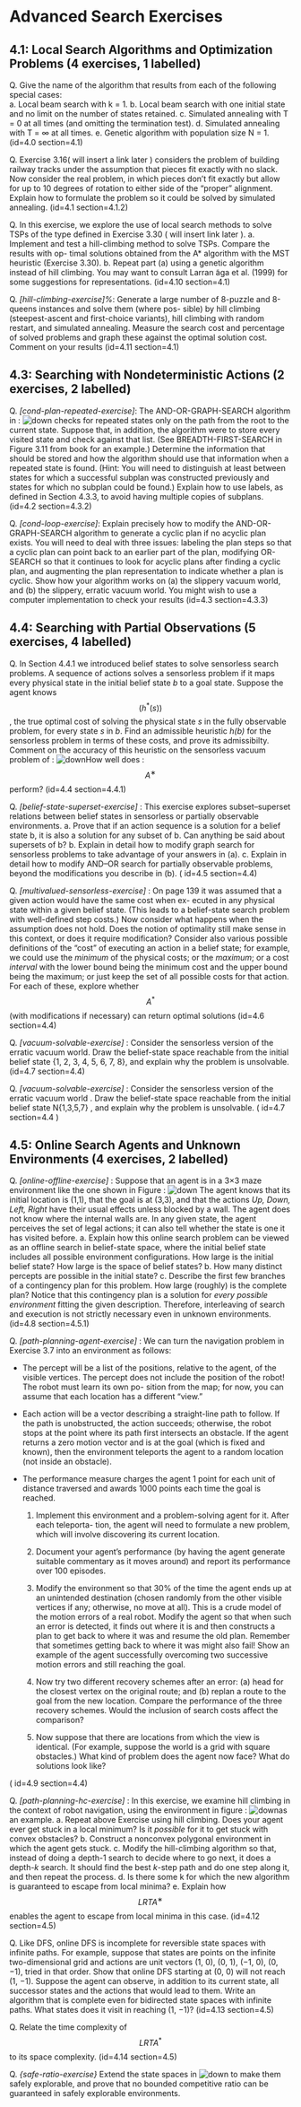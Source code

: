 
# Advanced Search Exercises

## 4.1: Local Search Algorithms and Optimization Problems (4 exercises, 1 labelled)


Q. Give the name of the algorithm that results from each of the following special cases:  
 a. Local beam search with k = 1.
 b. Local beam search with one initial state and no limit on the number of states retained.
 c. Simulated annealing with T = 0 at all times (and omitting the termination test).
 d. Simulated annealing with T = ∞ at all times.
 e. Genetic algorithm with population size N = 1.
 (id=4.0 section=4.1)

Q. Exercise 3.16( will insert a link later ) considers the problem of building railway tracks under the assumption that pieces fit exactly with no slack. Now consider the real problem, in which pieces don’t fit exactly but allow for up to 10 degrees of rotation to either side of the “proper” alignment. Explain how to formulate the problem so it could be solved by simulated annealing.
 (id=4.1 section=4.1.2)


Q. In this exercise, we explore the use of local search methods to solve TSPs of the type defined in Exercise 3.30 ( will insert link later ).
    a. Implement and test a hill-climbing method to solve TSPs. Compare the results with op- timal solutions obtained from the A* algorithm with the MST heuristic (Exercise 3.30).
    b. Repeat part (a) using a genetic algorithm instead of hill climbing. You may want to
 consult Larran ̃aga et al. (1999) for some suggestions for representations.
 (id=4.10 section=4.1)

Q. <i>[hill-climbing-exercise]%</i>:
 Generate a large number of 8-puzzle and 8-queens instances and solve them (where pos- sible) by hill climbing (steepest-ascent and first-choice variants), hill climbing with random restart, and simulated annealing. Measure the search cost and percentage of solved problems and graph these against the optimal solution cost. Comment on your results
 (id=4.11 section=4.1)

## 4.3: Searching with Nondeterministic Actions (2 exercises, 2 labelled)


Q. <i>[cond-plan-repeated-exercise]</i>:
 The AND-OR-GRAPH-SEARCH algorithm in : ![down](https://image.ibb.co/myHT87/Screen_Shot_2018_02_18_at_4_04_44_PM.png)
 checks for repeated states only on the path from the root to the current state. Suppose that, in addition, the algorithm were to store every visited state and check against that list. (See BREADTH-FIRST-SEARCH in Figure 3.11 from book for an example.) Determine the information that should be stored and how the algorithm should use that information when a repeated state is found. (Hint: You will need to distinguish at least between states for which a successful subplan was constructed previously and states for which no subplan could be found.) Explain how to use labels, as defined in Section 4.3.3, to avoid having multiple copies of subplans.
 (id=4.2 section=4.3.2)

Q. <i>[cond-loop-exercise]</i>:
 Explain precisely how to modify the AND-OR-GRAPH-SEARCH algorithm to generate a cyclic plan if no acyclic plan exists. You will need to deal with three issues: labeling the plan steps so that a cyclic plan can point back to an earlier part of the plan, modifying OR-SEARCH so that it continues to look for acyclic plans after finding a cyclic plan, and augmenting the plan representation to indicate whether a plan is cyclic. Show how your algorithm works on (a) the slippery vacuum world, and (b) the slippery, erratic vacuum world. You might wish to use a computer implementation to check your results
 (id=4.3 section=4.3.3)

## 4.4: Searching with Partial Observations (5 exercises, 4 labelled)


Q. In Section 4.4.1 we introduced belief states to solve sensorless search problems. A sequence of actions solves a sensorless problem if it maps every physical state in the initial belief state <i>b</i> to a goal state. Suppose the agent knows $$(h^*(s))$$, the true optimal cost of solving the physical state <i>s</i> in the fully observable problem, for every state <i>s</i> in <i>b</i>. Find an admissible heuristic <i>h(b)</i> for the sensorless problem in terms of these costs, and prove its admissibilty. Comment on the accuracy of this heuristic on the sensorless vacuum problem of : ![down](https://image.ibb.co/gvmzFn/Screen_Shot_2018_02_18_at_4_29_31_PM.png)How well does : $$A^∗$$ perform?
 (id=4.4 section=4.4.1)

Q. <i>[belief-state-superset-exercise]</i> :
  This exercise explores subset–superset relations between belief states in sensorless or partially observable environments.
 a. Prove that if an action sequence is a solution for a belief state b, it is also a solution for any subset of b. Can anything be said about supersets of b?
 b. Explain in detail how to modify graph search for sensorless problems to take advantage of your answers in (a).
 c. Explain in detail how to modify AND–OR search for partially observable problems, beyond the modifications you describe in (b).
 ( id=4.5 section=4.4)

Q. <i>[multivalued-sensorless-exercise]</i> :
On page 139 it was assumed that a given action would have the same cost when ex- ecuted in any physical state within a given belief state. (This leads to a belief-state search problem with well-defined step costs.) Now consider what happens when the assumption does not hold. Does the notion of optimality still make sense in this context, or does it require modification? Consider also various possible definitions of the “cost” of executing an action in a belief state; for example, we could use the <i>minimum</i> of the physical costs; or the <i>maximum</i>; or a cost <i>interval</i> with the lower bound being the minimum cost and the upper bound being the maximum; or just keep the set of all possible costs for that action. For each of these, explore whether $$A^*$$ (with modifications if necessary) can return optimal solutions
(id=4.6 section=4.4)

Q. <i>[vacuum-solvable-exercise]</i> :
 Consider the sensorless version of the erratic vacuum world. Draw the belief-state space reachable from the initial belief state {1, 2, 3, 4, 5, 6, 7, 8}, and explain why the problem is unsolvable.
 (id=4.7 section=4.4)

Q. <i>[vacuum-solvable-exercise]</i> :
 Consider the sensorless version of the erratic vacuum world .
Draw the belief-state space reachable from the initial belief state 
N{1,3,5,7} , and explain why the problem is unsolvable.
 ( id=4.7 section=4.4 )

## 4.5: Online Search Agents and Unknown Environments (4 exercises, 2 labelled)


Q. <i>[online-offline-exercise]</i> :
 Suppose that an agent is in a 3×3 maze environment like the one shown in Figure : ![down](https://image.ibb.co/dNaJan/Screen_Shot_2018_02_18_at_4_47_14_PM.png)
 The agent knows that its initial location is (1,1), that the goal is at (3,3), and that the actions <i>Up, Down, Left, Right </i>have their usual effects unless blocked by a wall. The agent does not know where the internal walls are. In any given state, the agent perceives the set of legal actions; it can also tell whether the state is one it has visited before.
a. Explain how this online search problem can be viewed as an offline search in belief-state space, where the initial belief state includes all possible environment configurations. How large is the initial belief state? How large is the space of belief states?
b. How many distinct percepts are possible in the initial state?
c. Describe the first few branches of a contingency plan for this problem. How large
(roughly) is the complete plan?
Notice that this contingency plan is a solution for <i>every possible environment </i> fitting the given description. Therefore, interleaving of search and execution is not strictly necessary even in unknown environments.
(id=4.8 section=4.5.1)

Q. <i>[path-planning-agent-exercise]</i> :
 We can turn the navigation problem in Exercise 3.7 into an environment as follows:
 - The percept will be a list of the positions, relative to the agent, of the visible vertices. The percept does not include the position of the robot! The robot must learn its own po- sition from the map; for now, you can assume that each location has a different “view.”
 - Each action will be a vector describing a straight-line path to follow. If the path is unobstructed, the action succeeds; otherwise, the robot stops at the point where its path first intersects an obstacle. If the agent returns a zero motion vector and is at the goal (which is fixed and known), then the environment teleports the agent to a random location (not inside an obstacle).
 - The performance measure charges the agent 1 point for each unit of distance traversed and awards 1000 points each time the goal is reached.
 
    1) Implement this environment and a problem-solving agent for it. After each teleporta- tion, the agent will need to formulate a new problem, which will involve discovering its current location.
    
    2) Document your agent’s performance (by having the agent generate suitable commentary as it moves around) and report its performance over 100 episodes.
    
    3) Modify the environment so that 30% of the time the agent ends up at an unintended destination (chosen randomly from the other visible vertices if any; otherwise, no move at all). This is a crude model of the motion errors of a real robot. Modify the agent so that when such an error is detected, it finds out where it is and then constructs a plan to get back to where it was and resume the old plan. Remember that sometimes getting back to where it was might also fail! Show an example of the agent successfully overcoming two successive motion errors and still reaching the goal.
    
    4) Now try two different recovery schemes after an error: (a) head for the closest vertex on the original route; and (b) replan a route to the goal from the new location. Compare the performance of the three recovery schemes. Would the inclusion of search costs affect the comparison?
    
    5) Now suppose that there are locations from which the view is identical. (For example, suppose the world is a grid with square obstacles.) What kind of problem does the agent now face? What do solutions look like?
    
( id=4.9 section=4.4)

Q. <i>[path-planning-hc-exercise]</i> :
 In this exercise, we examine hill climbing in the context of robot navigation, using the environment in figure : ![down](https://image.ibb.co/e63Gvn/Screen_Shot_2018_02_18_at_8_24_52_PM.png)as an example.
    a. Repeat above Exercise using hill climbing. Does your agent ever get stuck in a local minimum? Is it <i>possible</i> for it to get stuck with convex obstacles?
    b. Construct a nonconvex polygonal environment in which the agent gets stuck.
    c. Modify the hill-climbing algorithm so that, instead of doing a depth-1 search to decide where to go next, it does a depth-<i>k</i> search. It should find the best <i>k</i>-step path and do one step along it, and then repeat the process.
    d. Is there some k for which the new algorithm is guaranteed to escape from local minima?
    e. Explain how $$LRTA^∗$$ enables the agent to escape from local minima in this case.
    (id=4.12 section=4.5)

Q. Like DFS, online DFS is incomplete for reversible state spaces with infinite paths. For  example, suppose that states are points on the infinite two-dimensional grid and actions  are unit vectors (1, 0), (0, 1), (−1, 0), (0, −1), tried in that order. Show that online DFS  starting at (0, 0) will not reach (1, −1). Suppose the agent can observe, in addition to its  current state, all successor states and the actions that would lead to them. Write an  algorithm that is complete even for bidirected state spaces with infinite paths. What states  does it visit in reaching (1, −1)?
(id=4.13 section=4.5)

Q. Relate the time complexity of $$LRTA^*$$ to its space complexity.
(id=4.14 section=4.5)


Q. <i>{safe-ratio-exercise}</i>
  Extend the state spaces in ![down](https://image.ibb.co/ksYfo7/Screen_Shot_2018_02_18_at_8_35_56_PM.png) to make them safely explorable, and prove that no bounded competitive ratio can be guaranteed in safely explorable environments.

